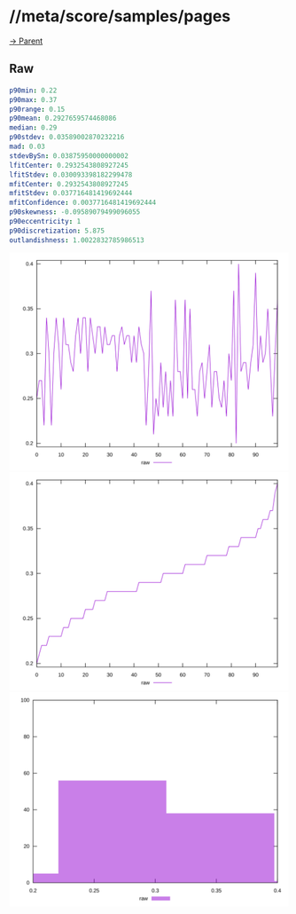 
# //meta/score/samples/pages

[→ Parent](../..)


## Raw


```yaml
p90min: 0.22
p90max: 0.37
p90range: 0.15
p90mean: 0.2927659574468086
median: 0.29
p90stdev: 0.03589002870232216
mad: 0.03
stdevBySn: 0.03875950000000002
lfitCenter: 0.2932543808927245
lfitStdev: 0.030093398182299478
mfitCenter: 0.2932543808927245
mfitStdev: 0.037716481419692444
mfitConfidence: 0.0037716481419692444
p90skewness: -0.09589079499096055
p90eccentricity: 1
p90discretization: 5.875
outlandishness: 1.0022832785986513

```

![PLOT: raw-values](./raw/values.svg)![PLOT: raw-sorted](./raw/sorted.svg)![PLOT: raw-histogram](./raw/histogram.svg)
